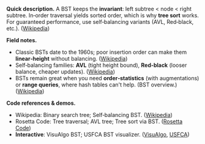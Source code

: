 **Quick description.**
A BST keeps the **invariant**: left subtree < node < right subtree. In‑order traversal yields sorted order, which is why **tree sort** works. For guaranteed performance, use self‑balancing variants (AVL, Red‑black, etc.). ([Wikipedia](https://en.wikipedia.org/wiki/Binary_search_tree))

**Field notes.**

* Classic BSTs date to the 1960s; poor insertion order can make them **linear‑height** without balancing. ([Wikipedia](https://en.wikipedia.org/wiki/Binary_search_tree))
* Self‑balancing families: **AVL** (tight height bound), **Red‑black** (looser balance, cheaper updates). ([Wikipedia](https://en.wikipedia.org/wiki/Self-balancing_binary_search_tree))
* BSTs remain great when you need **order‑statistics** (with augmentations) or **range queries**, where hash tables can't help. (BST overview.) ([Wikipedia](https://en.wikipedia.org/wiki/Binary_search_tree))

**Code references & demos.**

* Wikipedia: Binary search tree; Self‑balancing BST. ([Wikipedia](https://en.wikipedia.org/wiki/Binary_search_tree))
* Rosetta Code: Tree traversal; AVL tree; Tree sort via BST. ([Rosetta Code](https://rosettacode.org/wiki/Tree_traversal))
* **Interactive**: VisuAlgo BST; USFCA BST visualizer. ([VisuAlgo](https://visualgo.net/en/bst), [USFCA](https://www.cs.usfca.edu/~galles/visualization/BST.html))